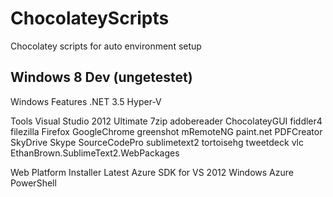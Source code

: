 ChocolateyScripts
=================

Chocolatey scripts for auto environment setup



Windows 8 Dev (ungetestet)
---------------------------

Windows Features
	.NET 3.5
	Hyper-V

Tools
	Visual Studio 2012 Ultimate
	7zip
	adobereader
	ChocolateyGUI
	fiddler4
	filezilla
	Firefox
	GoogleChrome
	greenshot
	mRemoteNG
	paint.net
	PDFCreator
	SkyDrive
	Skype
	SourceCodePro
	sublimetext2
	tortoisehg
	tweetdeck
	vlc
	EthanBrown.SublimeText2.WebPackages

Web Platform Installer
	Latest Azure SDK for VS 2012
	Windows Azure PowerShell